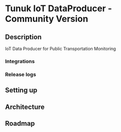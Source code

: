 # Tunuk IoT DataProducer - Community Version
## Description
IoT Data Producer for Public Transportation Monitoring
### Integrations

### Release logs

## Setting up

## Architecture

## Roadmap

